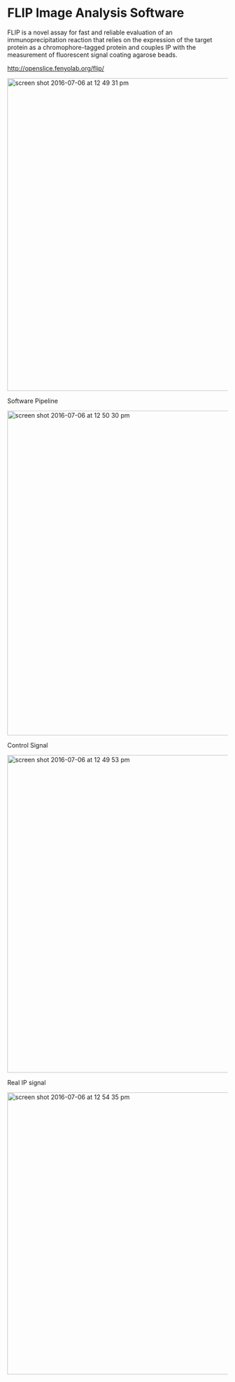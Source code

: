 # FLIP Image Analysis Software


FLIP is a novel assay for fast and reliable evaluation of an immunoprecipitation reaction that relies on the expression of the target protein as a chromophore-tagged protein and couples IP with the measurement of fluorescent signal coating agarose beads.

http://openslice.fenyolab.org/flip/


<img width="713" alt="screen shot 2016-07-06 at 12 49 31 pm" src="https://cloud.githubusercontent.com/assets/7875127/16626756/5450090e-4378-11e6-8957-0bbd706f6580.png">

Software Pipeline

<img width="740" alt="screen shot 2016-07-06 at 12 50 30 pm" src="https://cloud.githubusercontent.com/assets/7875127/16626792/772a8ac6-4378-11e6-9c61-44dce7ed2632.png">


Control Signal

<img width="724" alt="screen shot 2016-07-06 at 12 49 53 pm" src="https://cloud.githubusercontent.com/assets/7875127/16626785/71f6036e-4378-11e6-8eba-05794dbb676d.png">

Real IP signal

<img width="643" alt="screen shot 2016-07-06 at 12 54 35 pm" src="https://cloud.githubusercontent.com/assets/7875127/16626891/dbb701a4-4378-11e6-9ced-cc8a95f7ed6f.png">
